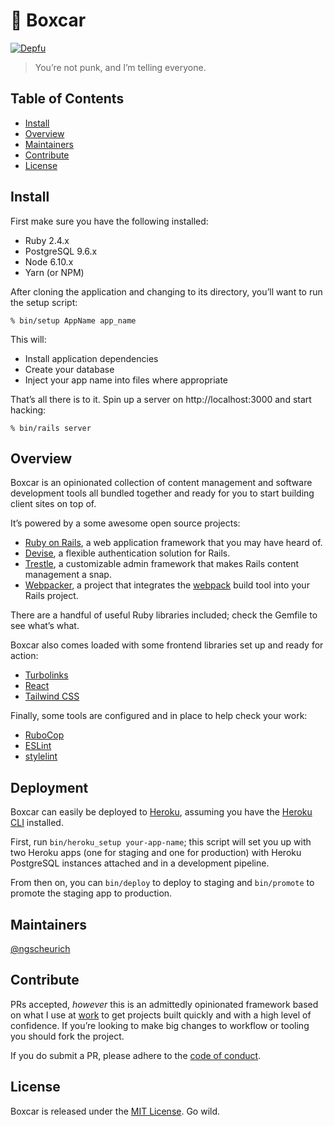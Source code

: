 # 🚋 Boxcar

[![Depfu](https://img.shields.io/depfu/ngscheurich/boxcar.svg?style=flat-square)](https://depfu.com/repos/ngscheurich/boxcar?project=Bundler)

> You’re not punk, and I’m telling everyone.

## Table of Contents

- [Install](#install)
- [Overview](#overview)
- [Maintainers](#maintainers)
- [Contribute](#contribute)
- [License](#license)

## Install

First make sure you have the following installed:

- Ruby 2.4.x
- PostgreSQL 9.6.x
- Node 6.10.x
- Yarn (or NPM)

After cloning the application and changing to its directory, you’ll want to run
the setup script:

```
% bin/setup AppName app_name
```

This will:

- Install application dependencies
- Create your database
- Inject your app name into files where appropriate

That’s all there is to it. Spin up a server on http://localhost:3000 and
start hacking:

```
% bin/rails server
```

## Overview

Boxcar is an opinionated collection of content management and software
development tools all bundled together and ready for you to start building
client sites on top of.

It’s powered by a some awesome open source projects:

- [Ruby on Rails](http://rubyonrails.org/), a web application framework
  that you may have heard of.
- [Devise](https://github.com/plataformatec/devise), a flexible authentication
  solution for Rails.
- [Trestle](https://trestle.io/), a customizable admin framework that makes
  Rails content management a snap.
- [Webpacker](http://breakfast.devlocker.io/), a project that integrates the
  [webpack](https://webpack.js.org/) build tool into your Rails project.

There are a handful of useful Ruby libraries included; check the Gemfile
to see what’s what.

Boxcar also comes loaded with some frontend libraries set up and ready for
action:

- [Turbolinks](https://github.com/turbolinks/turbolinks)
- [React](https://reactjs.org/)
- [Tailwind CSS](https://tailwindcss.com/)

Finally, some tools are configured and in place to help check your work:

- [RuboCop](https://github.com/bbatsov/rubocop)
- [ESLint](https://eslint.org/)
- [stylelint](https://stylelint.io/)

## Deployment

Boxcar can easily be deployed to [Heroku](https://www.heroku.com/), assuming
you have the [Heroku CLI](https://devcenter.heroku.com/articles/heroku-cli)
installed.

First, run `bin/heroku_setup your-app-name`; this script will set you up with
two Heroku apps (one for staging and one for production) with Heroku
PostgreSQL instances attached and in a development pipeline.

From then on, you can `bin/deploy` to deploy to staging and `bin/promote` to
promote the staging app to production.

## Maintainers

[@ngscheurich](https://github.com/ngscheurich)

## Contribute

PRs accepted, _however_ this is an admittedly opinionated framework based
on what I use at [work](http://theadvocate.com) to get projects built
quickly and with a high level of confidence. If you’re looking to make big
changes to workflow or tooling you should fork the project.

If you do submit a PR, please adhere to the
[code of conduct](https://github.com/ngscheurich/boxcar/blob/master/CODE_OF_CONDUCT.md).

## License

Boxcar is released under the [MIT License](https://github.com/ngscheurich/boxcar/blob/master/LICENSE). Go wild.
